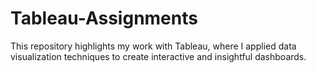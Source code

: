 # Tableau-Assignments
This repository highlights my work with Tableau, where I applied data visualization techniques to create interactive and insightful dashboards.
